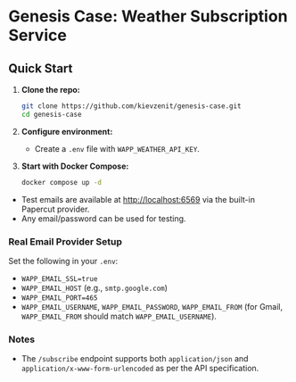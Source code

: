 # Genesis Case: Weather Subscription Service

## Quick Start

1. **Clone the repo:**
   ```sh
   git clone https://github.com/kievzenit/genesis-case.git
   cd genesis-case
   ```

2. **Configure environment:**
   - Create a `.env` file with `WAPP_WEATHER_API_KEY`.

3. **Start with Docker Compose:**
   ```sh
   docker compose up -d
   ```

- Test emails are available at [http://localhost:6569](http://localhost:6569) via the built-in Papercut provider.
- Any email/password can be used for testing.

### Real Email Provider Setup

Set the following in your `.env`:
- `WAPP_EMAIL_SSL=true`
- `WAPP_EMAIL_HOST` (e.g., `smtp.google.com`)
- `WAPP_EMAIL_PORT=465`
- `WAPP_EMAIL_USERNAME`, `WAPP_EMAIL_PASSWORD`, `WAPP_EMAIL_FROM` (for Gmail, `WAPP_EMAIL_FROM` should match `WAPP_EMAIL_USERNAME`).

### Notes

- The `/subscribe` endpoint supports both `application/json` and `application/x-www-form-urlencoded` as per the API specification.